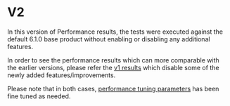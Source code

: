 # V2

In this version of Performance results, the tests were executed against the default 6.1.0 base product without enabling or disabling any additional features.

In order to see the performance results which can more comparable with the earlier versions, please refer the [v1 results](../v1/README.md) which disable some of the newly added features/improvements.

Please note that in both cases, [performance tuning parameters](https://is.docs.wso2.com/en/6.1.0/deploy/performance/performance-tuning-recommendations/) has been fine tuned as needed.

